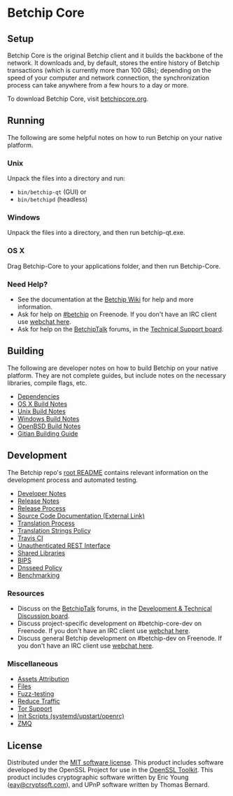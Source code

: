 Betchip Core
=============

Setup
---------------------
Betchip Core is the original Betchip client and it builds the backbone of the network. It downloads and, by default, stores the entire history of Betchip transactions (which is currently more than 100 GBs); depending on the speed of your computer and network connection, the synchronization process can take anywhere from a few hours to a day or more.

To download Betchip Core, visit [betchipcore.org](https://betchipcore.org/en/releases/).

Running
---------------------
The following are some helpful notes on how to run Betchip on your native platform.

### Unix

Unpack the files into a directory and run:

- `bin/betchip-qt` (GUI) or
- `bin/betchipd` (headless)

### Windows

Unpack the files into a directory, and then run betchip-qt.exe.

### OS X

Drag Betchip-Core to your applications folder, and then run Betchip-Core.

### Need Help?

* See the documentation at the [Betchip Wiki](https://en.betchip.it/wiki/Main_Page)
for help and more information.
* Ask for help on [#betchip](http://webchat.freenode.net?channels=betchip) on Freenode. If you don't have an IRC client use [webchat here](http://webchat.freenode.net?channels=betchip).
* Ask for help on the [BetchipTalk](https://betchiptalk.org/) forums, in the [Technical Support board](https://betchiptalk.org/index.php?board=4.0).

Building
---------------------
The following are developer notes on how to build Betchip on your native platform. They are not complete guides, but include notes on the necessary libraries, compile flags, etc.

- [Dependencies](dependencies.md)
- [OS X Build Notes](build-osx.md)
- [Unix Build Notes](build-unix.md)
- [Windows Build Notes](build-windows.md)
- [OpenBSD Build Notes](build-openbsd.md)
- [Gitian Building Guide](gitian-building.md)

Development
---------------------
The Betchip repo's [root README](/README.md) contains relevant information on the development process and automated testing.

- [Developer Notes](developer-notes.md)
- [Release Notes](release-notes.md)
- [Release Process](release-process.md)
- [Source Code Documentation (External Link)](https://dev.visucore.com/betchip/doxygen/)
- [Translation Process](translation_process.md)
- [Translation Strings Policy](translation_strings_policy.md)
- [Travis CI](travis-ci.md)
- [Unauthenticated REST Interface](REST-interface.md)
- [Shared Libraries](shared-libraries.md)
- [BIPS](bips.md)
- [Dnsseed Policy](dnsseed-policy.md)
- [Benchmarking](benchmarking.md)

### Resources
* Discuss on the [BetchipTalk](https://betchiptalk.org/) forums, in the [Development & Technical Discussion board](https://betchiptalk.org/index.php?board=6.0).
* Discuss project-specific development on #betchip-core-dev on Freenode. If you don't have an IRC client use [webchat here](http://webchat.freenode.net/?channels=betchip-core-dev).
* Discuss general Betchip development on #betchip-dev on Freenode. If you don't have an IRC client use [webchat here](http://webchat.freenode.net/?channels=betchip-dev).

### Miscellaneous
- [Assets Attribution](assets-attribution.md)
- [Files](files.md)
- [Fuzz-testing](fuzzing.md)
- [Reduce Traffic](reduce-traffic.md)
- [Tor Support](tor.md)
- [Init Scripts (systemd/upstart/openrc)](init.md)
- [ZMQ](zmq.md)

License
---------------------
Distributed under the [MIT software license](/COPYING).
This product includes software developed by the OpenSSL Project for use in the [OpenSSL Toolkit](https://www.openssl.org/). This product includes
cryptographic software written by Eric Young ([eay@cryptsoft.com](mailto:eay@cryptsoft.com)), and UPnP software written by Thomas Bernard.
